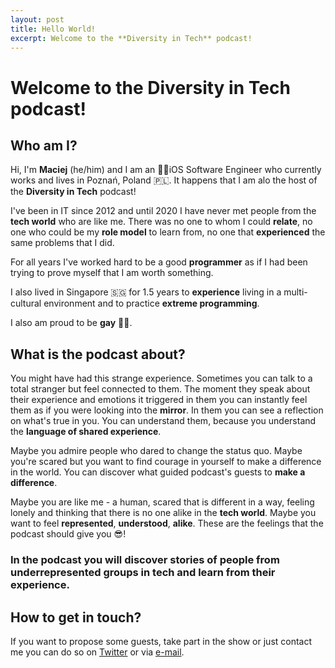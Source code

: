 ```yaml
---
layout: post
title: Hello World!
excerpt: Welcome to the **Diversity in Tech** podcast!
---
```


# Welcome to the **Diversity in Tech** podcast!

## Who am I?

Hi, I'm **Maciej** (he/him) and I am an 👨‍💻iOS Software Engineer who currently works and lives in Poznań, Poland 🇵🇱. It happens that I am alo the host of the **Diversity in Tech** podcast!

I've been in IT since 2012 and until 2020 I have never met people from the **tech world** who are like me. There was no one to whom I could **relate**, no one who could be my **role model** to learn from, no one that **experienced** the same problems that I did.
 
For all years I've worked hard to be a good **programmer** as if I had been trying to prove myself that I am worth something.
 
I also lived in Singapore 🇸🇬 for 1.5 years to **experience** living in a multi-cultural environment and to practice **extreme programming**.
 
I also am proud to be **gay** 🏳️‍🌈.
 
## What is the podcast about?

You might have had this strange experience. Sometimes you can talk to a total stranger but feel connected to them. The moment they speak about their experience and emotions it triggered in them you can instantly feel them as if you were looking into the **mirror**. In them you can see a reflection on what's true in you. You can understand them, because you understand the **language of shared experience**.
 
Maybe you admire people who dared to change the status quo. Maybe you're scared but you want to find courage in yourself to make a difference in the world. You can discover what guided podcast's guests to **make a difference**.
 
Maybe you are like me - a human, scared that is different in a way, feeling lonely and thinking that there is no one alike in the **tech world**. Maybe you want to feel **represented**, **understood**, **alike**. These are the feelings that the podcast should give you 😎!

### In the podcast you will discover stories of people from underrepresented groups in tech and learn from their experience.
 
## How to get in touch?
If you want to propose some guests, take part in the show or just contact me you can do so on <a href="https://twitter.com/diverseintech">Twitter</a> or via <a href="mailto:contact@diversityin.tech">e-mail</a>.